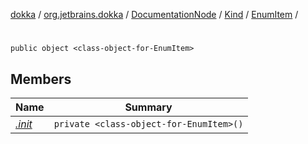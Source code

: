 [dokka](../../../../../index.md) / [org.jetbrains.dokka](../../../../index.md) / [DocumentationNode](../../../index.md) / [Kind](../../index.md) / [EnumItem](../index.md) / [<class-object-for-EnumItem>](index.md)

# <class-object-for-EnumItem>

```
public object <class-object-for-EnumItem>
```
## Members
| Name | Summary |
|------|---------|
|[*.init*](_init_.md)|`private <class-object-for-EnumItem>()`<br>|
